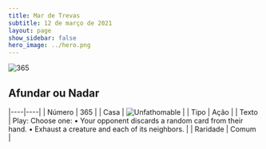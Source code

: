 ```yaml
---
title: Mar de Trevas
subtitle: 12 de março de 2021
layout: page
show_sidebar: false
hero_image: ../hero.png
---
```


![365](https://cdn.keyforgegame.com/media/card_front/pt/496_365_38F85VF5Q3PJ_pt.png)

## Afundar ou Nadar

|----|----|
| Número | 365 |
| Casa | ![Unfathomable](https://archonarcana.com/images/thumb/1/10/Unfathomable.png/22px-Unfathomable.png "Abissais") |
| Tipo | Ação |
| Texto | Play: Choose one:  • Your opponent discards a random card from their hand.  • Exhaust a creature and each of its neighbors. |
| Raridade | Comum |
